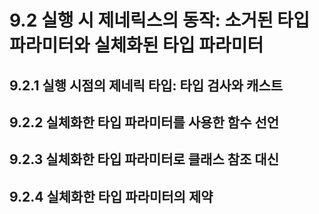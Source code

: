 # 9.2 실행 시 제네릭스의 동작: 소거된 타입 파라미터와 실체화된 타입 파라미터
## 9.2.1 실행 시점의 제네릭 타입: 타입 검사와 캐스트
## 9.2.2 실체화한 타입 파라미터를 사용한 함수 선언
## 9.2.3 실체화한 타입 파라미터로 클래스 참조 대신
## 9.2.4 실체화한 타입 파라미터의 제약


